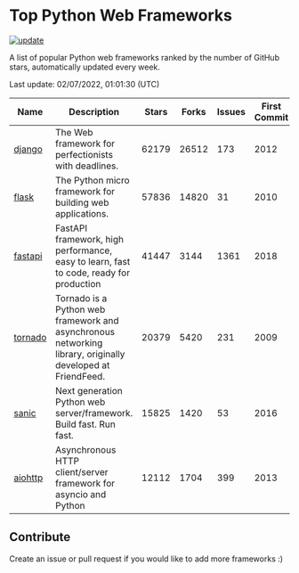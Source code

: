 # Top Python Web Frameworks

[![update](https://github.com/sunnysid3up/python-web-frameworks/actions/workflows/update.yml/badge.svg)](https://github.com/sunnysid3up/python-web-frameworks/actions/workflows/update.yml)

A list of popular Python web frameworks ranked by the number of GitHub stars, automatically updated every week.

Last update: 02/07/2022, 01:01:30 (UTC)

| Name          | Description          | Stars                     | Forks          | Issues               | First Commit        | Last Commit         |
|---------------|----------------------|---------------------------|----------------|----------------------|---------------------|---------------------|
| [django](https://github.com/django/django) | The Web framework for perfectionists with deadlines. | 62179 | 26512 | 173 | 2012 | 2022-02-07 |
| [flask](https://github.com/pallets/flask) | The Python micro framework for building web applications. | 57836 | 14820 | 31 | 2010 | 2022-02-06 |
| [fastapi](https://github.com/tiangolo/fastapi) | FastAPI framework, high performance, easy to learn, fast to code, ready for production | 41447 | 3144 | 1361 | 2018 | 2022-02-07 |
| [tornado](https://github.com/tornadoweb/tornado) | Tornado is a Python web framework and asynchronous networking library, originally developed at FriendFeed. | 20379 | 5420 | 231 | 2009 | 2022-02-06 |
| [sanic](https://github.com/sanic-org/sanic) | Next generation Python web server/framework. Build fast. Run fast. | 15825 | 1420 | 53 | 2016 | 2022-02-06 |
| [aiohttp](https://github.com/aio-libs/aiohttp) | Asynchronous HTTP client/server framework for asyncio and Python | 12112 | 1704 | 399 | 2013 | 2022-02-06 |

## Contribute 

Create an issue or pull request if you would like to add more frameworks :)